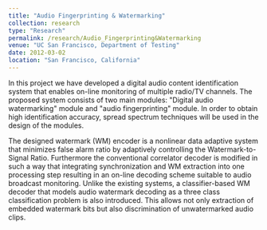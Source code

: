 ```yaml
---
title: "Audio Fingerprinting & Watermarking"
collection: research
type: "Research"
permalink: /research/Audio_Fingerprinting&Watermarking
venue: "UC San Francisco, Department of Testing"
date: 2012-03-02
location: "San Francisco, California"
---
```


In this project we have developed a digital audio content identification system that enables on-line monitoring
of multiple radio/TV channels. The proposed system consists of two main modules: "Digital audio watermarking" module
and "audio fingerprinting" module. In order to obtain high identification accuracy, spread spectrum techniques
will be used in the design of the modules.
 

The designed watermark (WM) encoder is a nonlinear data adaptive system that minimizes false alarm ratio by
adaptively controlling the Watermark-to-Signal Ratio. Furthermore the conventional correlator decoder is modified
in such a way that integrating synchronization and WM extraction into one processing step resulting in an on-line
decoding scheme suitable to audio broadcast monitoring. Unlike the existing systems, a classifier-based WM decoder
that models audio watermark decoding as a three class classification problem is also introduced. This allows not
only extraction of embedded watermark bits but also discrimination of unwatermarked audio clips.
